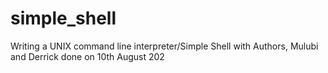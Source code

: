 # simple_shell
Writing a UNIX command line interpreter/Simple Shell with Authors, Mulubi and Derrick done on 10th August 202
